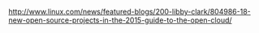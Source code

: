 <http://www.linux.com/news/featured-blogs/200-libby-clark/804986-18-new-open-source-projects-in-the-2015-guide-to-the-open-cloud/>

